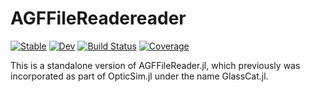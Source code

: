 # AGFFileReadereader

[![Stable](https://img.shields.io/badge/docs-stable-blue.svg)](https://rambunctiousapple.github.io/AGFFileReader.jl/stable)
[![Dev](https://img.shields.io/badge/docs-dev-blue.svg)](https://rambunctiousapple.github.io/AGFFileReader.jl/dev)
[![Build Status](https://github.com/rambunctiousapple/AGFFileReader.jl/actions/workflows/CI.yml/badge.svg?branch=main)](https://github.com/rambunctiousapple/AGFFileReader.jl/actions/workflows/CI.yml?query=branch%3Amain)
[![Coverage](https://codecov.io/gh/rambunctiousapple/AGFFileReader.jl/branch/main/graph/badge.svg)](https://codecov.io/gh/rambunctiousapple/AGFFileReader.jl)

This is a standalone version of AGFFileReader.jl, which previously was incorporated as part of OpticSim.jl under the name GlassCat.jl.
